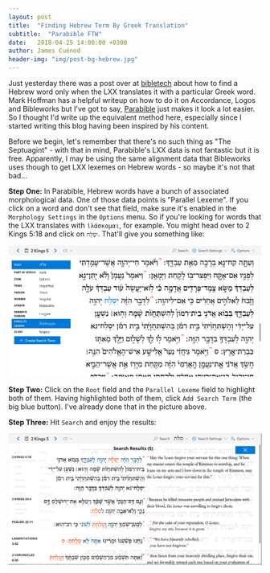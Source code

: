 ```yaml
---
layout: post
title:  "Finding Hebrew Term By Greek Translation"
subtitle:  "Parabible FTW"
date:   2018-04-25 14:00:00 +0300
author: James Cuénod
header-img: "img/post-bg-hebrew.jpg"
---
```


Just yesterday there was a post over at [bibletech](https://bibleandtech.blogspot.com/) about how to find a Hebrew word only when the LXX translates it with a particular Greek word. Mark Hoffman has a helpful writeup on how to do it on Accordance, Logos and Bibleworks but I've got to say, [Parabible](https://parabible.com/) just makes it look a lot easier. So I thought I'd write up the equivalent method here, especially since I started writing this blog having been inspired by his content.

Before we begin, let's remember that there's no such thing as "The Septuagint" - with that in mind, Parabible's LXX data is not fantastic but it is free. Apparently, I may be using the same alignment data that Bibleworks uses though to get LXX lexemes on Hebrew words - so maybe it's not that bad...

**Step One:** In Parabible, Hebrew words have a bunch of associated morphological data. One of those data points is "Parallel Lexeme". If you click on a word and don't see that field, make sure it's enabled in the `Morphology Settings` in the `Options` menu. So if you're looking for words that the LXX translates with `ἱλάσκομαι`, for example. You might head over to 2 Kings 5:18 and click on `יִסְלַח`. That'll give you something like:

![Create Search Term: parabible.com](/img/post-images/parabible-hebrew-by-greek-search-term.png)

**Step Two:** Click on the `Root` field and the `Parallel Lexeme` field to highlight both of them. Having highlighted both of them, click `Add Search Term` (the big blue button). I've already done that in the picture above.

**Step Three:** Hit `Search` and enjoy the results:

![Search Results: parabible.com](/img/post-images/parabible-hebrew-by-greek-search-results.png)
